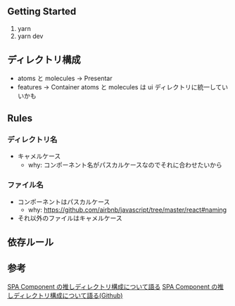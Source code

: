 ## Getting Started

1. yarn
2. yarn dev

## ディレクトリ構成

- atoms と molecules -> Presentar
- features -> Container
  atoms と molecules は ui ディレクトリに統一していいかも

## Rules

### ディレクトリ名

- キャメルケース
  - why: コンポーネント名がパスカルケースなのでそれに合わせたいから

### ファイル名

- コンポーネントはパスカルケース
  - why: https://github.com/airbnb/javascript/tree/master/react#naming
- それ以外のファイルはキャメルケース

## 依存ルール

## 参考

[SPA Component の推しディレクトリ構成について語る](https://zenn.dev/yoshiko/articles/99f8047555f700)
[SPA Component の推しディレクトリ構成について語る(Github)](https://github.com/yoshiko-pg/next-template)
